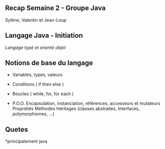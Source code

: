 ## Recap Semaine 2 - Groupe Java
Sylène, Valentin et Jean-Loup

## Langage Java - Initiation
*Langage typé et orienté objet*

## Notions de base du langage
* Variables, types, valeurs
* Conditions ( if then else )
* Boucles ( while, for, for each )

* P.O.O.
    Encapsulation, instanciation, références, accesseurs et mutateurs
    Propriétés
    Méthodes
    Héritages (classes abstraites, Interfaces, polymorphismes, ...)


## Quetes 
*principalement java

